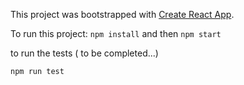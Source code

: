 This project was bootstrapped with [Create React App](https://github.com/facebookincubator/create-react-app).

To run this project:
`npm install`
and then
`npm start`

to run the tests ( to be completed...)

`npm run test`
